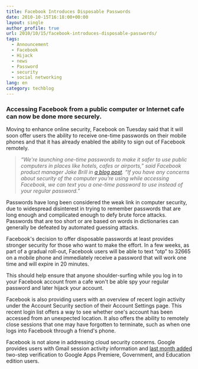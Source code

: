 ```yaml
---
title: Facebook Introduces Disposable Passwords
date: 2010-10-15T16:18:00+00:00
layout: single
author_profile: true
url: 2010/10/15/facebook-introduces-disposable-passwords/
tags:
  - Announcement
  - Facebook
  - Hijack
  - news
  - Password
  - security
  - social networking
lang: en
category: techblog
---
```

### Accessing Facebook from a public computer or Internet cafe can now be done more securely.

Moving to enhance online security, Facebook on Tuesday said that it will soon offer users the ability to receive one-time passwords on their mobile phones and that it has already enabled the ability to sign out of Facebook remotely. 

> _“We're launching one-time passwords to make it safer to use public computers in places like hotels, cafes or airports,” said Facebook product manager Jake Brill in_ [_a blog post_](http://blog.facebook.com/blog.php?post=436800707130)_. “If you have any concerns about security of the computer you're using while accessing Facebook, we can text you a one-time password to use instead of your regular password.”_

Passwords have long been considered the weak link in computer security, due to widespread disinterest in trying to remember passwords that are long enough and complicated enough to defy brute force attacks. Passwords that are too short or are based on words in dictionaries can generally be defeated by automated guessing attacks.

Facebook's decision to offer disposable passwords at least provides stronger security for those who want to make the effort. In a few weeks, as part of a gradual roll-out, Facebook users will be able to text “otp” to 32665 on a mobile phone and immediately receive a password that will work one time and will expire in 20 minutes.

This should help ensure that anyone shoulder-surfing while you log in to your Facebook account from a cafe won't be able spy your regular password and later hijack your account.

Facebook is also providing users with an overview of recent login activity under the Account Security section of their Account Settings page. This recent login list offers a way to see whether one's account has been accessed from an unexpected location. It also offers the ability to remotely close sessions that one may have forgotten to terminate, such as when one logs into Facebook through a friend's phone.

Facebook is not alone in addressing cloud security concerns. Google provides users with Gmail session activity information and [last month added](http://www.informationweek.com/news/government/security/showArticle.jhtml?articleID=227500171) two-step verification to Google Apps Premiere, Government, and Education edition users.